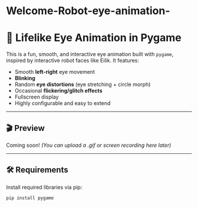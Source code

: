 # Welcome-Robot-eye-animation-


# 👀 Lifelike Eye Animation in Pygame

This is a fun, smooth, and interactive eye animation built with `pygame`, inspired by interactive robot faces like Eilik. It features:

- Smooth **left-right** eye movement
- **Blinking**
- Random **eye distortions** (eye stretching + circle morph)
- Occasional **flickering/glitch effects**
- Fullscreen display
- Highly configurable and easy to extend

---

## 🎬 Preview

Coming soon! *(You can upload a .gif or screen recording here later)*

---

## 🛠️ Requirements

Install required libraries via pip:

```bash
pip install pygame
